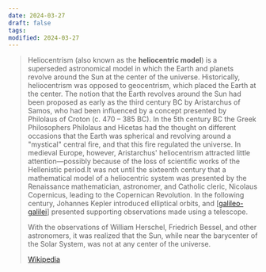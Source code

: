 ```yaml
---
date: 2024-03-27
draft: false
tags: 
modified: 2024-03-27
---
```

> Heliocentrism (also known as the **heliocentric model**) is a superseded astronomical model in which the Earth and planets revolve around the Sun at the center of the universe. Historically, heliocentrism was opposed to geocentrism, which placed the Earth at the center. The notion that the Earth revolves around the Sun had been proposed as early as the third century BC by Aristarchus of Samos, who had been influenced by a concept presented by Philolaus of Croton (c. 470 – 385 BC). In the 5th century BC the Greek Philosophers Philolaus and Hicetas had the thought on different occasions that the Earth was spherical and revolving around a "mystical" central fire, and that this fire regulated the universe. In medieval Europe, however, Aristarchus' heliocentrism attracted little attention—possibly because of the loss of scientific works of the Hellenistic period.It was not until the sixteenth century that a mathematical model of a heliocentric system was presented by the Renaissance mathematician, astronomer, and Catholic cleric, Nicolaus Copernicus, leading to the Copernican Revolution. In the following century, Johannes Kepler introduced elliptical orbits, and [[galileo-galilei]] presented supporting observations made using a telescope.
>
> With the observations of William Herschel, Friedrich Bessel, and other astronomers, it was realized that the Sun, while near the barycenter of the Solar System, was not at any center of the universe.
>
> [Wikipedia](https://en.wikipedia.org/wiki/Heliocentrism)


[//begin]: # "Autogenerated link references for markdown compatibility"
[galileo-galilei]: ../50-59-sources/people/galileo-galilei "Galileo Galilei"
[//end]: # "Autogenerated link references"